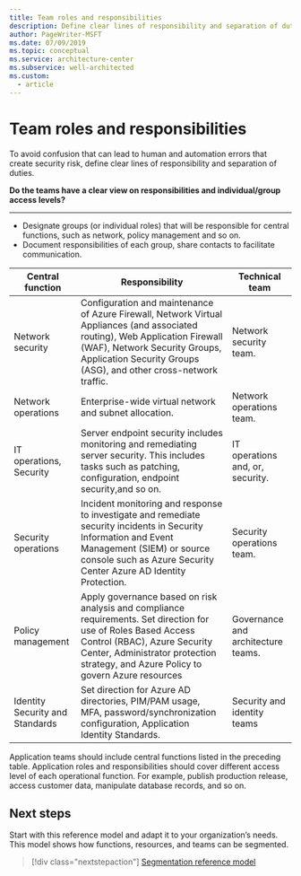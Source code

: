 ```yaml
---
title: Team roles and responsibilities
description: Define clear lines of responsibility and separation of duties.
author: PageWriter-MSFT
ms.date: 07/09/2019
ms.topic: conceptual
ms.service: architecture-center
ms.subservice: well-architected
ms.custom:
  - article
---
```


# Team roles and responsibilities 

To avoid confusion that can lead to human and automation errors that create security risk, define clear lines of responsibility and separation of duties.

**Do the teams have a clear view on responsibilities and individual/group access levels?**
***

- Designate groups (or individual roles) that will be responsible for central functions, such as network, policy management and so on. 
- Document responsibilities of each group, share contacts to facilitate communication. 

|Central function| Responsibility|Technical team|
|---|---|---|
| Network security | Configuration and maintenance of Azure Firewall, Network Virtual Appliances (and associated routing), Web Application Firewall (WAF), Network Security Groups, Application Security Groups (ASG), and other cross-network traffic. | Network security team.|
| Network operations | Enterprise-wide virtual network and subnet allocation.|Network operations team.|
| IT operations, Security| Server endpoint security includes monitoring and remediating server security. This includes tasks such as patching, configuration, endpoint security,and so on. |IT operations and, or, security.  |
| Security operations | Incident monitoring and response to investigate and remediate security incidents in Security Information and Event Management (SIEM) or source console such as Azure Security Center Azure AD Identity Protection. | Security operations team.|
| Policy management | Apply governance based on risk analysis and compliance requirements. Set direction for use of Roles Based Access Control (RBAC), Azure Security Center, Administrator protection strategy, and Azure Policy to govern Azure resources|Governance and architecture teams.
|Identity Security and Standards| Set direction for Azure AD directories, PIM/PAM usage, MFA, password/synchronization configuration, Application Identity Standards. | Security and identity teams|

Application teams should include central functions listed in the preceding table. Application roles and responsibilities should cover different access level of each operational function. For example, publish production release, access customer data, manipulate database records, and so on. 

## Next steps
Start with this reference model and adapt it to your organization’s needs. This model shows how functions, resources, and teams can be segmented. 
> [!div class="nextstepaction"]
> [Segmentation reference model](design-segmentation.md)


